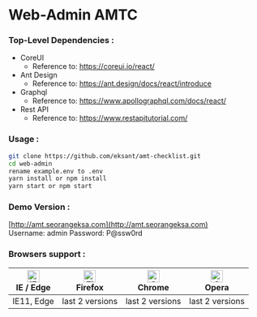 # Web-Admin AMTC

### Top-Level Dependencies :
- CoreUI
  - Reference to: https://coreui.io/react/
- Ant Design
  - Reference to: https://ant.design/docs/react/introduce
- Graphql
  - Reference to: https://www.apollographql.com/docs/react/
- Rest API
  - Reference to: https://www.restapitutorial.com/

### Usage :
```bash
git clone https://github.com/eksant/amt-checklist.git
cd web-admin
rename example.env to .env
yarn install or npm install
yarn start or npm start
```

### Demo Version :
[http://amt.seorangeksa.com](http://amt.seorangeksa.com)  
Username: admin
Password: P@ssw0rd


### Browsers support :
| [<img src="https://raw.githubusercontent.com/alrra/browser-logos/master/src/edge/edge_48x48.png" alt="IE / Edge" width="24px" height="24px" />](http://godban.github.io/browsers-support-badges/)</br>IE / Edge | [<img src="https://raw.githubusercontent.com/alrra/browser-logos/master/src/firefox/firefox_48x48.png" alt="Firefox" width="24px" height="24px" />](http://godban.github.io/browsers-support-badges/)</br>Firefox | [<img src="https://raw.githubusercontent.com/alrra/browser-logos/master/src/chrome/chrome_48x48.png" alt="Chrome" width="24px" height="24px" />](http://godban.github.io/browsers-support-badges/)</br>Chrome | [<img src="https://raw.githubusercontent.com/alrra/browser-logos/master/src/opera/opera_48x48.png" alt="Opera" width="24px" height="24px" />](http://godban.github.io/browsers-support-badges/)</br>Opera |
| --------- | --------- | --------- | --------- |
| IE11, Edge| last 2 versions| last 2 versions| last 2 versions
